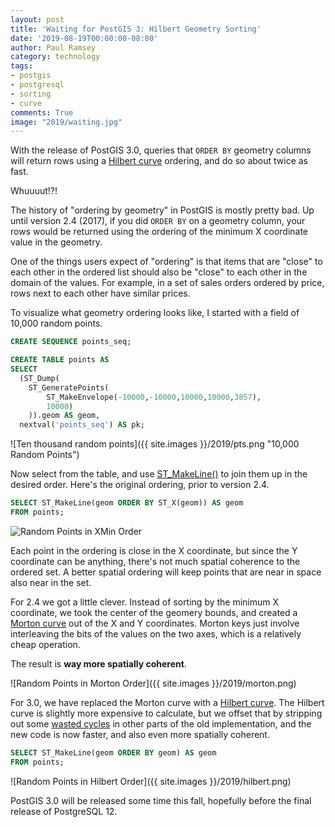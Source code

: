 ```yaml
---
layout: post
title: 'Waiting for PostGIS 3: Hilbert Geometry Sorting'
date: '2019-08-19T00:00:00-08:00'
author: Paul Ramsey
category: technology
tags:
- postgis
- postgresql
- sorting
- curve
comments: True
image: "2019/waiting.jpg"
---
```


With the release of PostGIS 3.0, queries that `ORDER BY` geometry columns will return rows using a [Hilbert curve](https://en.wikipedia.org/wiki/Hilbert_curve) ordering, and do so about twice as fast.

Whuuuut!?!

The history of "ordering by geometry" in PostGIS is mostly pretty bad. Up until version 2.4 (2017), if you did `ORDER BY` on a geometry column, your rows would be returned using the ordering of the minimum X coordinate value in the geometry. 

One of the things users expect of "ordering" is that items that are "close" to each other in the ordered list should also be "close" to each other in the domain of the values. For example, in a set of sales orders ordered by price, rows next to each other have similar prices.

To visualize what geometry ordering looks like, I started with a field of 10,000 random points.

```sql
CREATE SEQUENCE points_seq;

CREATE TABLE points AS
SELECT 
  (ST_Dump(
    ST_GeneratePoints(
        ST_MakeEnvelope(-10000,-10000,10000,10000,3857),
        10000)
    )).geom AS geom,
  nextval('points_seq') AS pk;
```

![Ten thousand random points]({{ site.images }}/2019/pts.png "10,000 Random Points")

Now select from the table, and use [ST_MakeLine()](https://postgis.net/docs/ST_MakeLine.html) to join them up in the desired order. Here's the original ordering, prior to version 2.4.

```sql
SELECT ST_MakeLine(geom ORDER BY ST_X(geom)) AS geom
FROM points;
```

![Random Points in XMin Order](img/xmin.png)

Each point in the ordering is close in the X coordinate, but since the Y coordinate can be anything, there's not much spatial coherence to the ordered set. A better spatial ordering will keep points that are near in space also near in the set.

For 2.4 we got a little clever. Instead of sorting by the minimum X coordinate, we took the center of the geomery bounds, and created a [Morton curve](https://en.wikipedia.org/wiki/Z-order_curve) out of the X and Y coordinates. Morton keys just involve interleaving the bits of the values on the two axes, which is a relatively cheap operation. 

The result is **way more spatially coherent**.

![Random Points in Morton Order]({{ site.images }}/2019/morton.png)

For 3.0, we have replaced the Morton curve with a [Hilbert curve](https://en.wikipedia.org/wiki/Hilbert_curve). The Hilbert curve is slightly more expensive to calculate, but we offset that by stripping out some [wasted cycles](https://trac.osgeo.org/postgis/ticket/3883) in other parts of the old implementation, and the new code is now faster, and also even more spatially coherent.

```sql
SELECT ST_MakeLine(geom ORDER BY geom) AS geom
FROM points;
```

![Random Points in Hilbert Order]({{ site.images }}/2019/hilbert.png)

PostGIS 3.0 will be released some time this fall, hopefully before the final release of PostgreSQL 12.
